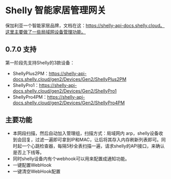 <!--
 Copyright (C) 2024 wwhai

 This program is free software: you can redistribute it and/or modify
 it under the terms of the GNU Affero General Public License as
 published by the Free Software Foundation, either version 3 of the
 License, or (at your option) any later version.

 This program is distributed in the hope that it will be useful,
 but WITHOUT ANY WARRANTY; without even the implied warranty of
 MERCHANTABILITY or FITNESS FOR A PARTICULAR PURPOSE.  See the
 GNU Affero General Public License for more details.

 You should have received a copy of the GNU Affero General Public License
 along with this program.  If not, see <https://www.gnu.org/licenses/>.
-->

# Shelly 智能家居管理网关
保加利亚一个智能家居品牌，文档在这：https://shelly-api-docs.shelly.cloud。这里主要做了一些局域网设备管理功能。

## 0.7.0 支持
第一阶段先支持Shelly的3款设备：
- ShellyPlus2PM：https://shelly-api-docs.shelly.cloud/gen2/Devices/Gen2/ShellyPlus2PM
- ShellyPro1：https://shelly-api-docs.shelly.cloud/gen2/Devices/Gen2/ShellyPro1
- ShellyPro4PM：https://shelly-api-docs.shelly.cloud/gen2/Devices/Gen2/ShellyPro4PM

## 主要功能
- 本网段扫描，然后自动加入管理组，扫描方式：局域网内 arp，shelly设备收到会回复，过滤一遍即可拿到IP和MAC，让后将其存入内存刷新列表即可。同时起一个心跳检查器，每隔5秒全表扫描一遍，请求shelly的API接口，来确认是否上下线等。
- 同时shelly设备内有个webhook可以用来配置成通知功能。
- 一键配置WebHook
- 一键清空WebHook配置